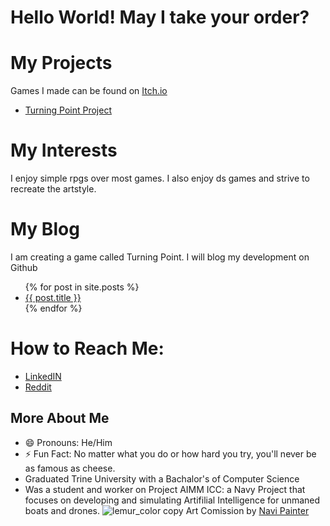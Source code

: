 # Hello World! May I take your order?
# My Projects
Games I made can be found on [Itch.io](https://unafordable.itch.io)
<ul>
<li><a href = "https://github.com/users/UnaFordable/projects/2">Turning Point Project</a></li>
</ul>

# My Interests
I enjoy simple rpgs over most games. I also enjoy ds games and strive to recreate the artstyle.

# My Blog
I am creating a game called Turning Point. I will blog my development on Github

<ul>
  {% for post in site.posts %}
    <li>
      <a href="{{ post.url }}">{{ post.title }}</a>
    </li>
  {% endfor %}
</ul>

# How to Reach Me:
<ul>
  <li><a href="https://www.linkedin.com/in/charles-roberts-14519225a">LinkedIN</a></li>
  <li><a href="https://www.reddit.com/user/18froberts">Reddit</a></li>
</ul>

## More About Me
- 😄 Pronouns: He/Him
- ⚡ Fun Fact: No matter what you do or how hard you try, you'll never be as famous as cheese.
- Graduated Trine University with a Bachalor's of Computer Science
- Was a student and worker on Project AIMM ICC: a Navy Project that focuses on developing and simulating Artifilial Intelligence for unmaned boats and drones.
![lemur_color copy](https://github.com/UnaFordable/UnaFordable/assets/173727849/751fc8c3-6ecd-46b3-92df-d0cef7e056e9)
Art Comission by [Navi Painter](https://www.fiverr.com/navipainter/draw-a-character-cartoon?context_referrer=search_gigs&source=top-bar&ref_ctx_id=a64d977ae77546809b731b346e0fc56c&pckg_id=1&pos=8&context_type=auto&funnel=a64d977ae77546809b731b346e0fc56c&imp_id=739bfdf6-03cc-4d1b-b69f-d080b34b90af)
